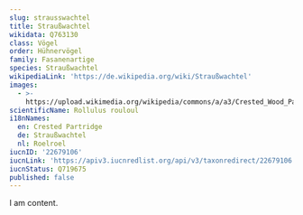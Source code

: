 ```yaml
---
slug: strausswachtel
title: Straußwachtel
wikidata: Q763130
class: Vögel
order: Hühnervögel
family: Fasanenartige
species: Straußwachtel
wikipediaLink: 'https://de.wikipedia.org/wiki/Straußwachtel'
images:
  - >-
    https://upload.wikimedia.org/wikipedia/commons/a/a3/Crested_Wood_Partridge_(Rollulus_rouloul),_male_and_female.jpg
scientificName: Rollulus rouloul
i18nNames:
  en: Crested Partridge
  de: Straußwachtel
  nl: Roelroel
iucnID: '22679106'
iucnLink: 'https://apiv3.iucnredlist.org/api/v3/taxonredirect/22679106'
iucnStatus: Q719675
published: false
---
```


I am content.
